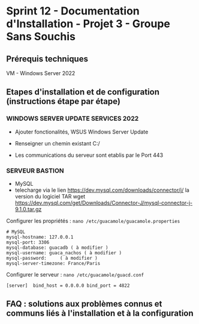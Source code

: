 # Sprint 12 - Documentation d'Installation - Projet 3 - Groupe Sans Souchis

## Prérequis techniques

VM - Windows Server 2022

## Etapes d'installation et de configuration (instructions étape par étape)

### WINDOWS SERVER UPDATE SERVICES 2022

- Ajouter fonctionalités, WSUS Windows Server Update
- Renseigner un chemin existant C:/

- Les communications du serveur sont etablis par le Port 443

### SERVEUR BASTION 

- MySQL
- telecharge via le lien https://dev.mysql.com/downloads/connector/j/ la version du logiciel TAR
wget https://dev.mysql.com/get/Downloads/Connector-J/mysql-connector-j-9.1.0.tar.gz


Configurer les propriétés : ``nano /etc/guacamole/guacamole.properties``

```
# MySQL
mysql-hostname: 127.0.0.1
mysql-port: 3306
mysql-database: guacadb ( à modifier )
mysql-username: guaca_nachos ( à modifier )   
mysql-password:     ( à modifier )
mysql-server-timezone: France/Paris
```

Configurer le serveur : ``nano /etc/guacamole/guacd.conf``

``
[server] 
bind_host = 0.0.0.0
bind_port = 4822
``

  


## FAQ : solutions aux problèmes connus et communs liés à l'installation et à la configuration
